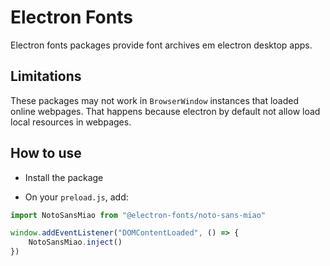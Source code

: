 # Electron Fonts

Electron fonts packages provide font archives em electron desktop apps.

## Limitations

These packages may not work in `BrowserWindow` instances that loaded online webpages. That happens because electron by default not allow load local resources in webpages.

## How to use

* Install the package

* On your `preload.js`, add:

```ts
import NotoSansMiao from "@electron-fonts/noto-sans-miao"

window.addEventListener("DOMContentLoaded", () => {
    NotoSansMiao.inject()
})
```
